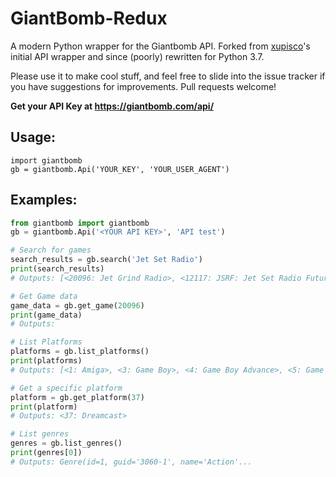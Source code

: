 # GiantBomb-Redux

A modern Python wrapper for the Giantbomb API. Forked from [xupisco](https://github.com/xupisco)'s initial API wrapper and since (poorly) rewritten for Python 3.7.

Please use it to make cool stuff, and feel free to slide into the issue tracker if you have suggestions for improvements. Pull requests welcome!

**Get your API Key at https://giantbomb.com/api/**

## Usage:  

    import giantbomb  
    gb = giantbomb.Api('YOUR_KEY', 'YOUR_USER_AGENT')

## Examples:

```python
from giantbomb import giantbomb
gb = giantbomb.Api('<YOUR API KEY>', 'API test')

# Search for games
search_results = gb.search('Jet Set Radio')
print(search_results)
# Outputs: [<20096: Jet Grind Radio>, <12117: JSRF: Jet Set Radio Future>, <40601: JetSet Secrets>, <17531: Jet Set Willy: Online>, <42406: Radio the Universe>, <5005: Jet Set Willy>, <2633: Jet>, <46238: Jet-Getters>, <73975: SoulSet>, <47155: Jet Gunner>]

# Get Game data
game_data = gb.get_game(20096)
print(game_data)
# Outputs: 

# List Platforms
platforms = gb.list_platforms()
print(platforms)
# Outputs: [<1: Amiga>, <3: Game Boy>, <4: Game Boy Advance>, <5: Game Gear>...]

# Get a specific platform
platform = gb.get_platform(37)
print(platform)
# Outputs: <37: Dreamcast>

# List genres
genres = gb.list_genres()
print(genres[0])
# Outputs: Genre(id=1, guid='3060-1', name='Action'...
```